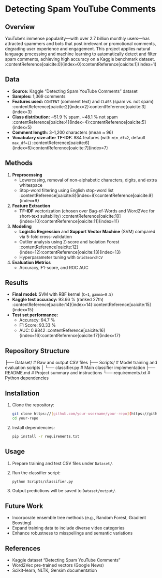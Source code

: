 
# Detecting Spam YouTube Comments

## Overview  
YouTube’s immense popularity—with over 2.7 billion monthly users—has attracted spammers and bots that post irrelevant or promotional comments, degrading user experience and engagement. This project applies natural language processing and machine learning to automatically detect and filter spam comments, achieving high accuracy on a Kaggle benchmark dataset. :contentReference[oaicite:0]{index=0}:contentReference[oaicite:1]{index=1}

## Data  
- **Source:** Kaggle “Detecting Spam YouTube Comments” dataset  
- **Samples:** 1,369 comments  
- **Features used:** `CONTENT` (comment text) and `CLASS` (spam vs. not spam) :contentReference[oaicite:2]{index=2}:contentReference[oaicite:3]{index=3}  
- **Class distribution:** ~51.9 % spam, ~48.1 % not spam :contentReference[oaicite:4]{index=4}:contentReference[oaicite:5]{index=5}  
- **Comment length:** 3–1,200 characters (mean ≈ 96)  
- **Vocabulary size after TF-IDF:** 884 features (with `min_df=2`, default `max_df=1`) :contentReference[oaicite:6]{index=6}:contentReference[oaicite:7]{index=7}

## Methods  
1. **Preprocessing**  
   - Lowercasing, removal of non-alphabetic characters, digits, and extra whitespace  
   - Stop-word filtering using English stop-word list :contentReference[oaicite:8]{index=8}:contentReference[oaicite:9]{index=9}  
2. **Feature Extraction**  
   - **TF-IDF** vectorization (chosen over Bag-of-Words and Word2Vec for short-text suitability) :contentReference[oaicite:10]{index=10}:contentReference[oaicite:11]{index=11}  
3. **Modeling**  
   - **Logistic Regression** and **Support Vector Machine** (SVM) compared via 5-fold cross-validation  
   - Outlier analysis using Z-score and Isolation Forest :contentReference[oaicite:12]{index=12}:contentReference[oaicite:13]{index=13}  
   - Hyperparameter tuning with `GridSearchCV`  
4. **Evaluation Metrics**  
   - Accuracy, F1-score, and ROC AUC  

## Results  
- **Final model:** SVM with RBF kernel (`C=1`, `gamma=0.5`)  
- **Kaggle test accuracy:** 93.66 % (ranked 27th) :contentReference[oaicite:14]{index=14}:contentReference[oaicite:15]{index=15}  
- **Test set performance:**  
  - Accuracy: 94.7 %  
  - F1 Score: 93.33 %  
  - AUC: 0.9842 :contentReference[oaicite:16]{index=16}:contentReference[oaicite:17]{index=17}  

## Repository Structure  


├── Dataset/               # Raw and output CSV files
├── Scripts/               # Model training and evaluation scripts
│   └── classifier.py      # Main classifier implementation
├── README.md              # Project summary and instructions
└── requirements.txt       # Python dependencies



## Installation  
1. Clone the repository:  
   ```bash
   git clone https://[github.com/your-username/your-repo](https://github.com/WilliamKwanProgramming/sta314_finalproject).git
   cd your-repo
   ```

2. Install dependencies:

   ```bash
   pip install -r requirements.txt
   ```

## Usage

1. Prepare training and test CSV files under `Dataset/`.
2. Run the classifier script:

   ```bash
   python Scripts/classifier.py
   ```
3. Output predictions will be saved to `Dataset/output/`.

## Future Work

* Incorporate ensemble tree methods (e.g., Random Forest, Gradient Boosting)
* Expand training data to include diverse video categories
* Enhance robustness to misspellings and semantic variations

## References

* Kaggle dataset “Detecting Spam YouTube Comments”
* Word2Vec pre-trained vectors (Google News)
* Scikit-learn, NLTK, Gensim documentation

```



